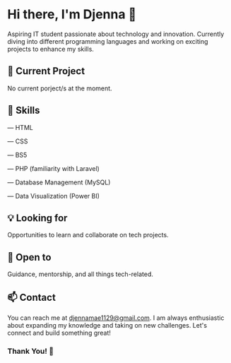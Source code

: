 # Hi there, I'm Djenna 👋
Aspiring IT student passionate about technology and innovation. Currently diving into different programming languages and working on exciting projects to enhance my skills.

## 🔭 Current Project
No current porject/s at the moment.

## 🌱 Skills
— HTML

— CSS

— BS5

— PHP (familiarity with Laravel)

— Database Management (MySQL)

— Data Visualization (Power BI)

## 💡 Looking for 
Opportunities to learn and collaborate on tech projects.

## 🤝 Open to
Guidance, mentorship, and all things tech-related.

## 📫 Contact
You can reach me at djennamae1129@gmail.com. I am always enthusiastic about expanding my knowledge and taking on new challenges. Let's connect and build something great! 

### Thank You! 👋
